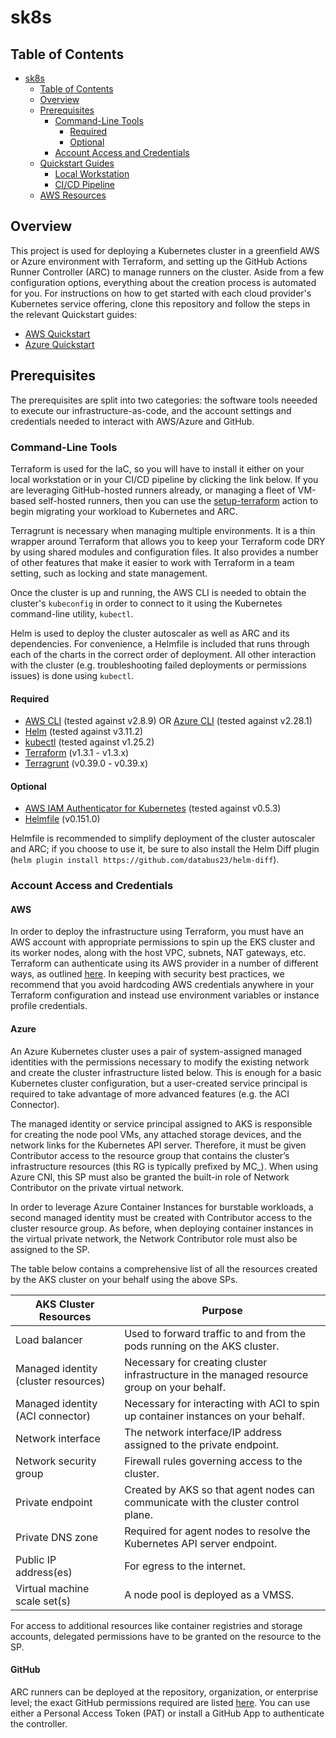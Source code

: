 # sk8s

## Table of Contents
- [sk8s](#sk8s)
  - [Table of Contents](#table-of-contents)
  - [Overview](#overview)
  - [Prerequisites](#prerequisites)
    - [Command-Line Tools](#command-line-tools)
      - [Required](#required)
      - [Optional](#optional)
    - [Account Access and Credentials](#account-access-and-credentials)
  - [Quickstart Guides](#quickstart-guides)
    - [Local Workstation](#local-workstation)
    - [CI/CD Pipeline](#cicd-pipeline)
  - [AWS Resources](#aws-resources)

## Overview
This project is used for deploying a Kubernetes cluster in a greenfield AWS or Azure environment with Terraform, and setting up the GitHub Actions Runner Controller (ARC) to manage runners on the cluster. Aside from a few configuration options, everything about the creation process is automated for you. For instructions on how to get started with each cloud provider's Kubernetes service offering, clone this repository and follow the steps in the relevant Quickstart guides:

- [AWS Quickstart](docs/aws.md)
- [Azure Quickstart](docs/azure.md)

## Prerequisites
The prerequisites are split into two categories: the software tools neeeded to execute our infrastructure-as-code, and the account settings and credentials needed to interact with AWS/Azure and GitHub.

### Command-Line Tools
Terraform is used for the IaC, so you will have to install it either on your local workstation or in your CI/CD pipeline by clicking the link below. If you are leveraging GitHub-hosted runners already, or managing a fleet of VM-based self-hosted runners, then you can use the [setup-terraform](https://github.com/hashicorp/setup-terraform) action to begin migrating your workload to Kubernetes and ARC.

Terragrunt is necessary when managing multiple environments. It is a thin wrapper around Terraform that allows you to keep your Terraform code DRY by using shared modules and configuration files. It also provides a number of other features that make it easier to work with Terraform in a team setting, such as locking and state management.

Once the cluster is up and running, the AWS CLI is needed to obtain the cluster's `kubeconfig` in order to connect to it using the Kubernetes command-line utility, `kubectl`.

Helm is used to deploy the cluster autoscaler as well as ARC and its dependencies. For convenience, a Helmfile is included that runs through each of the charts in the correct order of deployment. All other interaction with the cluster (e.g. troubleshooting failed deployments or permissions issues) is done using `kubectl`.

#### Required
- [AWS CLI](https://docs.aws.amazon.com/cli/latest/userguide/install-cliv2.html) (tested against v2.8.9) OR [Azure CLI](https://docs.microsoft.com/en-us/cli/azure/install-azure-cli) (tested against v2.28.1)
- [Helm](https://helm.sh/docs/intro/install/) (tested against v3.11.2)
- [kubectl](https://kubernetes.io/docs/tasks/tools/install-kubectl/) (tested against v1.25.2)
- [Terraform](https://developer.hashicorp.com/terraform/downloads?product_intent=terraform) (v1.3.1 - v1.3.x)
- [Terragrunt](https://terragrunt.gruntwork.io/docs/getting-started/install/) (v0.39.0 - v0.39.x)

#### Optional
- [AWS IAM Authenticator for Kubernetes](https://docs.aws.amazon.com/eks/latest/userguide/install-aws-iam-authenticator.html) (tested against v0.5.3)
- [Helmfile](https://helmfile.readthedocs.io/en/latest/) (v0.151.0)

Helmfile is recommended to simplify deployment of the cluster autoscaler and ARC; if you choose to use it, be sure to also install the Helm Diff plugin (`helm plugin install https://github.com/databus23/helm-diff`).

### Account Access and Credentials

#### AWS
In order to deploy the infrastructure using Terraform, you must have an AWS account with appropriate permissions to spin up the EKS cluster and its worker nodes, along with the host VPC, subnets, NAT gateways, etc. Terraform can authenticate using its AWS provider in a number of different ways, as outlined [here](https://registry.terraform.io/providers/hashicorp/aws/latest/docs#authentication-and-configuration). In keeping with security best practices, we recommend that you avoid hardcoding AWS credentials anywhere in your Terraform configuration and instead use environment variables or instance profile credentials. 

#### Azure
An Azure Kubernetes cluster uses a pair of system-assigned managed identities with the permissions necessary to modify the existing network and create the cluster infrastructure listed below. This is enough for a basic Kubernetes cluster configuration, but a user-created service principal is required to take advantage of more advanced features (e.g. the ACI Connector).

The managed identity or service principal assigned to AKS is responsible for creating the node pool VMs, any attached storage devices, and the network links for the Kubernetes API server. Therefore, it must be given Contributor access to the resource group that contains the cluster’s infrastructure resources (this RG is typically prefixed by MC_). When using Azure CNI, this SP must also be granted the built-in role of Network Contributor on the private virtual network.

In order to leverage Azure Container Instances for burstable workloads, a second managed identity must be created with Contributor access to the cluster resource group. As before, when deploying container instances in the virtual private network, the Network Contributor role must also be assigned to the SP.

The table below contains a comprehensive list of all the resources created by the AKS cluster on your behalf using the above SPs.

| AKS Cluster Resources | Purpose |
| --- | --- |
| Load balancer | Used to forward traffic to and from the pods running on the AKS cluster. |
| Managed identity (cluster resources) | Necessary for creating cluster infrastructure in the managed resource group on your behalf. |
| Managed identity (ACI connector) | Necessary for interacting with ACI to spin up container instances on your behalf. |
| Network interface | The network interface/IP address assigned to the private endpoint. |
| Network security group | Firewall rules governing access to the cluster. |
| Private endpoint | Created by AKS so that agent nodes can communicate with the cluster control plane. |
| Private DNS zone | Required for agent nodes to resolve the Kubernetes API server endpoint. |
| Public IP address(es) | For egress to the internet. |
| Virtual machine scale set(s) | A node pool is deployed as a VMSS. |

For access to additional resources like container registries and storage accounts, delegated permissions have to be granted on the resource to the SP.

#### GitHub

ARC runners can be deployed at the repository, organization, or enterprise level; the exact GitHub permissions required are listed [here](https://github.com/actions/actions-runner-controller/blob/master/docs/authenticating-to-the-github-api.md). You can use either a Personal Access Token (PAT) or install a GitHub App to authenticate the controller.
